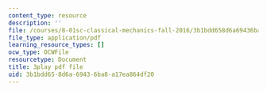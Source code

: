 ```yaml
---
content_type: resource
description: ''
file: /courses/8-01sc-classical-mechanics-fall-2016/3b1bdd658d6a69436ba8a17ea864df20_SjK2lmRFxc4.pdf
file_type: application/pdf
learning_resource_types: []
ocw_type: OCWFile
resourcetype: Document
title: 3play pdf file
uid: 3b1bdd65-8d6a-6943-6ba8-a17ea864df20
---
```

